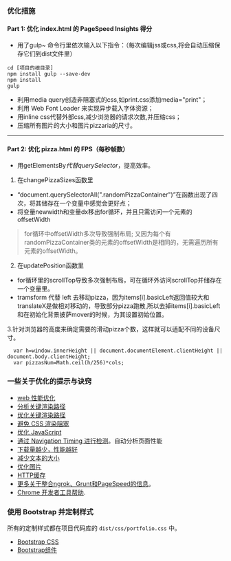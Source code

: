 ### 优化措施
#### Part 1: 优化 index.html 的 PageSpeed Insights 得分

- 用了gulp~ 命令行里依次输入以下指令：（每次编辑jss或css,将会自动压缩保存它们到dist文件里）
```
cd [项目的根目录]
npm install gulp --save-dev
npm install
gulp
```
- 利用media query创造非阻塞式的css,如print.css添加media="print"；
- 利用 Web Font Loader 来实现异步载入字体资源；
- 用inline css代替外部css,减少浏览器的请求次数,并压缩css；
- 压缩所有图片的大小和图片pizzaria的尺寸。
----

#### Part 2: 优化 pizza.html 的 FPS（每秒帧数）
- 用getElementsBy*代替querySelector*，提高效率。

1. 在changePizzaSizes函数里
-  “document.querySelectorAll(".randomPizzaContainer")”在函数出现了四次，将其储存在一个变量中感觉会更好点；
- 将变量newwidth和变量dx移出for循环，并且只需访问一个元素的offsetWidth
>  for循环中offsetWidth多次导致强制布局;
又因为每个有randomPizzaContainer类的元素的offsetWidth是相同的，无需遍历所有元素的offsetWidth。

2. 在updatePosition函数里
- for循环里的scrollTop导致多次强制布局，可在循环外访问scrollTop并储存在一个变量里。
- tramsform 代替 left 去移动pizza，因为items[i].basicLeft返回值较大和translateX是做相对移动的，导致部分pizza跑散,所以去掉items[i].basicLeft和在初始化背景披萨mover的时候，为其设置初始位置。

3.针对浏览器的高度来确定需要的滑动pizza个数，这样就可以适配不同的设备尺寸。
```
  var h=window.innerHeight || document.documentElement.clientHeight || document.body.clientHeight;
  var pizzasNum=Math.ceil(h/256)*cols;
```

### 一些关于优化的提示与诀窍
* [web 性能优化](https://developers.google.com/web/fundamentals/performance/ "web 性能")
* [分析关键渲染路径](https://developers.google.com/web/fundamentals/performance/critical-rendering-path/analyzing-crp.html "分析关键渲染路径")
* [优化关键渲染路径](https://developers.google.com/web/fundamentals/performance/critical-rendering-path/optimizing-critical-rendering-path.html "优化关键渲染路径！")
* [避免 CSS 渲染阻塞](https://developers.google.com/web/fundamentals/performance/critical-rendering-path/render-blocking-css.html "css渲染阻塞")
* [优化 JavaScript](https://developers.google.com/web/fundamentals/performance/critical-rendering-path/adding-interactivity-with-javascript.html "javascript")
* [通过 Navigation Timing 进行检测](https://developers.google.com/web/fundamentals/performance/critical-rendering-path/measure-crp.html "nav timing api")。自动分析页面性能
* <a href="https://developers.google.com/web/fundamentals/performance/optimizing-content-efficiency/eliminate-downloads.html">下载量越少，性能越好</a>
* <a href="https://developers.google.com/web/fundamentals/performance/optimizing-content-efficiency/optimize-encoding-and-transfer.html">减少文本的大小</a>
* <a href="https://developers.google.com/web/fundamentals/performance/optimizing-content-efficiency/image-optimization.html">优化图片</a>
* <a href="https://developers.google.com/web/fundamentals/performance/optimizing-content-efficiency/http-caching.html">HTTP缓存</a>
* [更多关于整合ngrok、Grunt和PageSpeed的信息](http://www.jamescryer.com/2014/06/12/grunt-pagespeed-and-ngrok-locally-testing/)。
* [Chrome 开发者工具帮助](https://developer.chrome.com/devtools/docs/tips-and-tricks).

### 使用 Bootstrap 并定制样式
所有的定制样式都在项目代码库的 `dist/css/portfolio.css` 中。

* <a href="http://getbootstrap.com/css/">Bootstrap CSS</a>
* <a href="http://getbootstrap.com/components/">Bootstrap组件</a>
